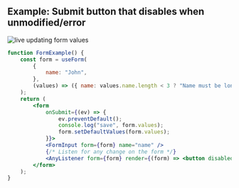 ## Example: Submit button that disables when unmodified/error

![live updating form values](https://raw.githubusercontent.com/wiki/CodeStix/typed-react-form/images/submitbutton.gif)

```jsx
function FormExample() {
    const form = useForm(
        {
            name: "John",
        },
        (values) => ({ name: values.name.length < 3 ? "Name must be longer" : undefined }) // Example validator
    );
    return (
        <form
            onSubmit={(ev) => {
                ev.preventDefault();
                console.log("save", form.values);
                form.setDefaultValues(form.values);
            }}>
            <FormInput form={form} name="name" />
            {/* Listen for any change on the form */}
            <AnyListener form={form} render={(form) => <button disabled={!form.dirty || form.error}>Save</button>} />
        </form>
    );
}
```
